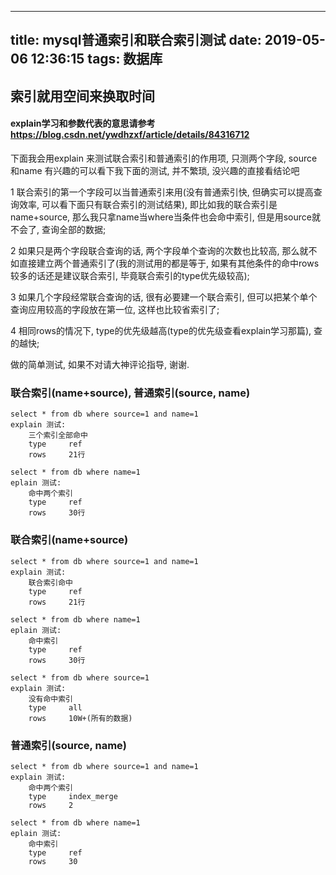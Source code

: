
---
title: mysql普通索引和联合索引测试
date: 2019-05-06 12:36:15
tags: 数据库
---


## 索引就用空间来换取时间
#### explain学习和参数代表的意思请参考  https://blog.csdn.net/ywdhzxf/article/details/84316712
下面我会用explain 来测试联合索引和普通索引的作用项, 只测两个字段, source和name
有兴趣的可以看下我下面的测试, 并不繁琐, 没兴趣的直接看结论吧

1  联合索引的第一个字段可以当普通索引来用(没有普通索引快, 但确实可以提高查询效率, 可以看下面只有联合索引的测试结果), 即比如我的联合索引是name+source, 那么我只拿name当where当条件也会命中索引, 但是用source就不会了, 查询全部的数据;

2  如果只是两个字段联合查询的话, 两个字段单个查询的次数也比较高, 那么就不如直接建立两个普通索引了(我的测试用的都是等于, 如果有其他条件的命中rows较多的话还是建议联合索引, 毕竟联合索引的type优先级较高);

3  如果几个字段经常联合查询的话, 很有必要建一个联合索引, 但可以把某个单个查询应用较高的字段放在第一位, 这样也比较省索引了;

4  相同rows的情况下, type的优先级越高(type的优先级查看explain学习那篇), 查的越快;

做的简单测试, 如果不对请大神评论指导, 谢谢.


###	联合索引(name+source), 普通索引(source, name)
	select * from db where source=1 and name=1
	explain 测试:
		三个索引全部命中
		type     ref
		rows     21行

	select * from db where name=1
	eplain 测试:
		命中两个索引
		type     ref
		rows     30行


### 联合索引(name+source)
	select * from db where source=1 and name=1
	explain 测试:
		联合索引命中
		type     ref
		rows     21行

	select * from db where name=1
	eplain 测试:
		命中索引
		type     ref
		rows     30行

	select * from db where source=1
	explain 测试:
		没有命中索引
		type     all
		rows     10W+(所有的数据)


### 普通索引(source, name)
	select * from db where source=1 and name=1
	explain 测试:
		命中两个索引
		type     index_merge
		rows     2

	select * from db where name=1
	eplain 测试:
		命中索引
		type     ref
		rows     30

	



    